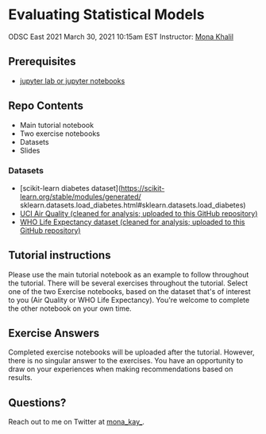 # Evaluating Statistical Models
ODSC East 2021
March 30, 2021 10:15am EST
Instructor: [Mona Khalil](https://mona-kay.github.io/)

## Prerequisites
- [jupyter lab or jupyter notebooks](https://jupyter.org/install)

## Repo Contents
- Main tutorial notebook
- Two exercise notebooks
- Datasets
- Slides

### Datasets 
- [scikit-learn diabetes dataset](https://scikit-learn.org/stable/modules/generated/ sklearn.datasets.load_diabetes.html#sklearn.datasets.load_diabetes)
- [UCI Air Quality (cleaned for analysis; uploaded to this GitHub repository)](https://archive.ics.uci.edu/ml/datasets/Air+Quality#)
- [WHO Life Expectancy dataset (cleaned for analysis; uploaded to this GitHub repository)](https://www.kaggle.com/kumarajarshi/life-expectancy-who)

## Tutorial instructions
Please use the main tutorial notebook as an example to follow throughout the tutorial. There will be several exercises throughout the tutorial. Select one of the two Exercise notebooks, based on the dataset that's of interest to you (Air Quality or WHO Life Expectancy). You're welcome to complete the other notebook on your own time.

## Exercise Answers
Completed exercise notebooks will be uploaded after the tutorial. However, there is no singular answer to the exercises. You have an opportunity to draw on your experiences when making recommendations based on results.

## Questions?
Reach out to me on Twitter at [mona_kay_](https://twitter.com/mona_kay_).

